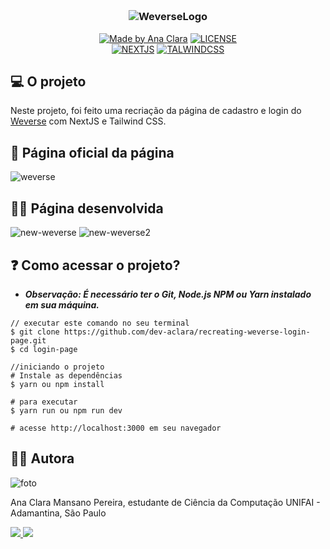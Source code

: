 <h3 align="center">
 <br>
 
 ![WeverseLogo](https://user-images.githubusercontent.com/57874018/150695323-1fc1df26-5a76-4337-8378-4d65fc21616b.png)
</h3>

<p align="center">
 <a href="https://www.linkedin.com/in/ana-clara-mansano-5051011ab/"><img alt="Made by Ana Clara" src="https://img.shields.io/badge/made%20by-Ana Clara Mansano-%23fc8406"></a>
 <a href="LICENSE"><img alt="LICENSE" src="https://img.shields.io/badge/license-MIT-%23fc8406"></a>
  <br>
 <a href="https://nextjs.org"><img alt=NEXTJS src="https://img.shields.io/badge/next.js-000000?style=for-the-badge&logo=nextdotjs&logoColor=white"></a>
 <a href="https://nextjs.org"><img alt=TALWINDCSS src="https://img.shields.io/badge/Tailwind_CSS-38B2AC?style=for-the-badge&logo=tailwind-css&logoColor=white"></a>
 
</p>

## 💻 O projeto

Neste projeto, foi feito uma recriação da página de cadastro e login do [Weverse](https://pt.wikipedia.org/wiki/Weverse) com NextJS e Tailwind CSS.

## 🎨 Página oficial da página

![weverse](https://user-images.githubusercontent.com/57874018/150695658-92ce0f29-ff06-479f-8e8f-5f5ccaee9ba3.png)

## 👩‍💻 Página desenvolvida
![new-weverse](https://user-images.githubusercontent.com/57874018/150695828-0c792ee3-b43b-4c19-8bf4-71af9815788d.png)
![new-weverse2](https://user-images.githubusercontent.com/57874018/150695850-27ead38e-6041-48d3-9c2d-45630d1e494c.png)

## ❓ Como acessar o projeto?
- ***Observação: É necessário ter o Git, Node.js NPM ou Yarn instalado em sua máquina.***
```
// executar este comando no seu terminal
$ git clone https://github.com/dev-aclara/recreating-weverse-login-page.git
$ cd login-page

//iniciando o projeto
# Instale as dependências
$ yarn ou npm install

# para executar
$ yarn run ou npm run dev
 
# acesse http://localhost:3000 em seu navegador 
```
## 👩‍💻 Autora

![foto](https://user-images.githubusercontent.com/57874018/149634003-6d5be3b7-bbbd-47aa-8bf0-06157bd42dca.png)

Ana Clara Mansano Pereira, estudante de Ciência da Computação UNIFAI - Adamantina, São Paulo

<a href="https://www.linkedin.com/in/ana-clara-mansano-5051011ab/"><img src="https://img.shields.io/badge/LinkedIn-0077B5?style=for-the-badge&logo=linkedin&logoColor=white">
</a>
<a href="https://github.com/dev-aclara"><img src="https://img.shields.io/badge/GitHub-100000?style=for-the-badge&logo=github&logoColor=white">
</a>
